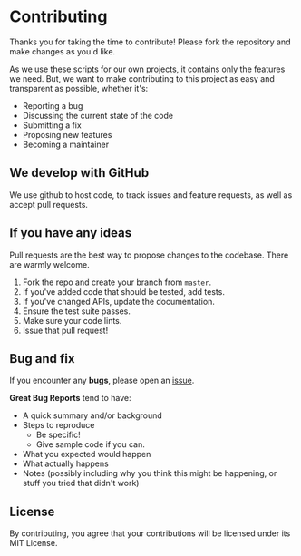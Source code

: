 # Contributing
Thanks you for taking the time to contribute! Please fork the repository and make changes as you'd like.

As we use these scripts for our own projects, it contains only the features we need. But, we want to make contributing to this project as easy and transparent as possible, whether it's:

- Reporting a bug
- Discussing the current state of the code
- Submitting a fix
- Proposing new features
- Becoming a maintainer

## We develop with GitHub
We use github to host code, to track issues and feature requests, as well as accept pull requests.

## If you have any ideas
Pull requests are the best way to propose changes to the codebase. There are warmly welcome.

1. Fork the repo and create your branch from `master`.
2. If you've added code that should be tested, add tests.
3. If you've changed APIs, update the documentation.
4. Ensure the test suite passes.
5. Make sure your code lints.
6. Issue that pull request!

## Bug and fix
If you encounter any **bugs**, please open an [issue](https://github.com/ojullien/bash-savesite/issues/new).

**Great Bug Reports** tend to have:

- A quick summary and/or background
- Steps to reproduce
  - Be specific!
  - Give sample code if you can.
- What you expected would happen
- What actually happens
- Notes (possibly including why you think this might be happening, or stuff you tried that didn't work)

## License
By contributing, you agree that your contributions will be licensed under its MIT License.
